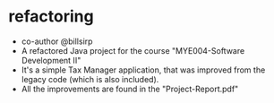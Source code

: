 # refactoring
- co-author @billsirp
- A refactored Java project for the course "MYE004-Software Development II"
- It's a simple Tax Manager application, that was improved from the legacy code (which is also included).
- All the improvements are found in the "Project-Report.pdf"
